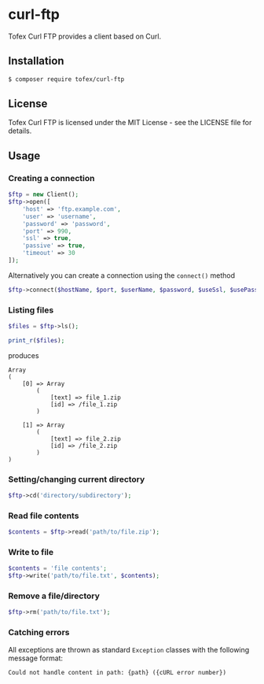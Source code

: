 # curl-ftp

Tofex Curl FTP provides a client based on Curl.

## Installation

```bash
$ composer require tofex/curl-ftp
```

## License

Tofex Curl FTP is licensed under the MIT License - see the LICENSE file for details.

## Usage

### Creating a connection

```php
$ftp = new Client();
$ftp->open([
    'host' => 'ftp.example.com',
    'user' => 'username',
    'password' => 'password',
    'port' => 990,
    'ssl' => true,
    'passive' => true,
    'timeout' => 30
]);
```

Alternatively you can create a connection using the `connect()` method

```php
$ftp->connect($hostName, $port, $userName, $password, $useSsl, $usePassiveMode, $timeout);
```

### Listing files

```php
$files = $ftp->ls();

print_r($files);
```

produces

```text
Array
(
    [0] => Array
        (
            [text] => file_1.zip
            [id] => /file_1.zip
        )

    [1] => Array
        (
            [text] => file_2.zip
            [id] => /file_2.zip
        )
)
```

### Setting/changing current directory

```php
$ftp->cd('directory/subdirectory');
```

### Read file contents

```php
$contents = $ftp->read('path/to/file.zip');
```

### Write to file

```php
$contents = 'file contents';
$ftp->write('path/to/file.txt', $contents);
```

### Remove a file/directory
```php
$ftp->rm('path/to/file.txt');
```

### Catching errors

All exceptions are thrown as standard `Exception` classes with the following message format:

```text
Could not handle content in path: {path} ({cURL error number})
```
